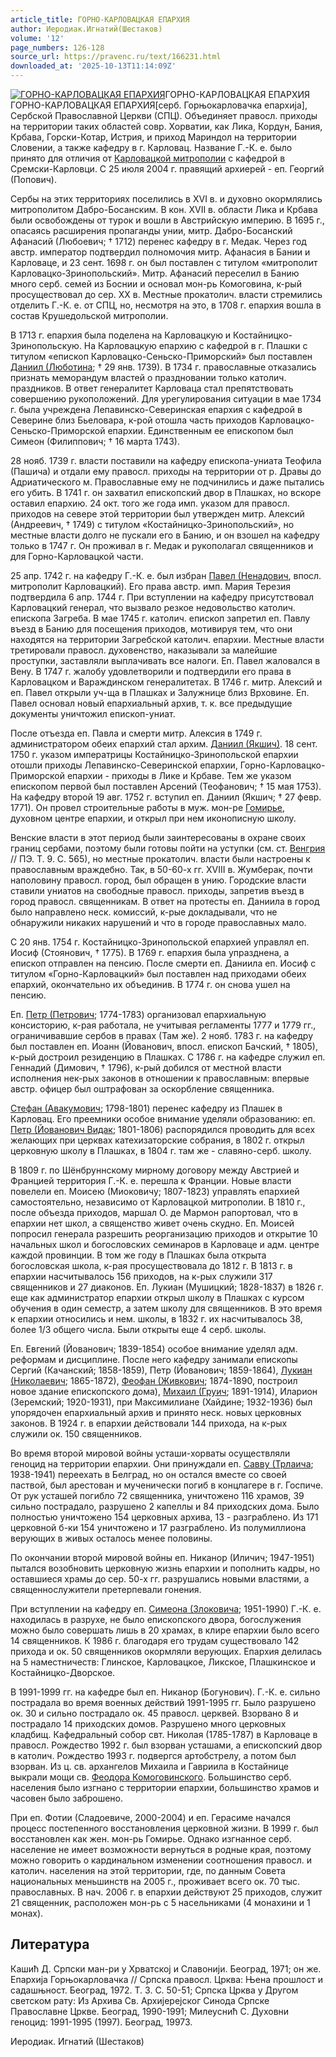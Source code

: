 ```yaml
---
article_title: ГОРНО-КАРЛОВАЦКАЯ ЕПАРХИЯ
author: Иеродиак.Игнатий(Шестаков)
volume: '12'
page_numbers: 126-128
source_url: https://pravenc.ru/text/166231.html
downloaded_at: '2025-10-13T11:14:09Z'
---
```


[![ГОРНО-КАРЛОВАЦКАЯ ЕПАРХИЯ](https://pravenc.ru/data/646/472/1234/i200.jpg "Кликните для увеличения картинки")](https://pravenc.ru/data/646/472/1234/i800.jpg)ГОРНО-КАРЛОВАЦКАЯ ЕПАРХИЯ  
ГОРНО-КАРЛОВАЦКАЯ ЕПАРХИЯ[серб. Горњокарловачка епархиjа], Сербской Православной Церкви (СПЦ). Объединяет правосл. приходы на территории таких областей совр. Хорватии, как Лика, Кордун, Бания, Крбава, Горски-Котар, Истрия, и приход Мариндол на территории Словении, а также кафедру в г. Карловац. Название Г.-К. е. было принято для отличия от [Карловацкой митрополии](<https://pravenc.ru/text/Карловацкая митрополия.html>) с кафедрой в Сремски-Карловци. С 25 июля 2004 г. правящий архиерей - еп. Георгий (Попович).

Сербы на этих территориях поселились в XVI в. и духовно окормлялись митрополитом Дабро-Босанским. В кон. XVII в. области Лика и Крбава были освобождены от турок и вошли в Австрийскую империю. В 1695 г., опасаясь расширения пропаганды унии, митр. Дабро-Босанский Афанасий (Любоевич; † 1712) перенес кафедру в г. Медак. Через год австр. император подтвердил полномочия митр. Афанасия в Бании и Карловаце, и 23 сент. 1698 г. он был поставлен с титулом «митрополит Карловацко-Зринопольский». Митр. Афанасий переселил в Банию много серб. семей из Боснии и основал мон-рь Комоговина, к-рый просуществовал до сер. ХХ в. Местные прокатолич. власти стремились отделить Г.-К. е. от СПЦ, но, несмотря на это, в 1708 г. епархия вошла в состав Крушедольской митрополии.

В 1713 г. епархия была поделена на Карловацкую и Костайницко-Зринопольскую. На Карловацкую епархию с кафедрой в г. Плашки с титулом «епископ Карловацко-Сеньско-Приморский» был поставлен [Даниил (Люботина](<https://pravenc.ru/text/Даниил (Люботина.html>); † 29 янв. 1739). В 1734 г. православные отказались признать меморандум властей о праздновании только католич. праздников. В ответ генералитет Карловаца стал препятствовать совершению рукоположений. Для урегулирования ситуации в мае 1734 г. была учреждена Лепавинско-Северинская епархия с кафедрой в Северине близ Бьеловара, к-рой отошла часть приходов Карловацко-Сеньско-Приморской епархии. Единственным ее епископом был Симеон (Филиппович; † 16 марта 1743).

28 нояб. 1739 г. власти поставили на кафедру епископа-униата Теофила (Пашича) и отдали ему правосл. приходы на территории от р. Дравы до Адриатического м. Православные ему не подчинились и даже пытались его убить. В 1741 г. он захватил епископский двор в Плашках, но вскоре оставил епархию. 24 окт. того же года имп. указом для правосл. приходов на севере этой территории был утвержден митр. Алексий (Андреевич, † 1749) с титулом «Костайницко-Зринопольский», но местные власти долго не пускали его в Банию, и он взошел на кафедру только в 1747 г. Он проживал в г. Медак и рукополагал священников и для Горно-Карловацкой части.

25 апр. 1742 г. на кафедру Г.-К. е. был избран [Павел (Ненадович](<https://pravenc.ru/text/Павел (Ненадович.html>), впосл. митрополит Карловацкий). Его права австр. имп. Мария Терезия подтвердила 6 апр. 1744 г. При вступлении на кафедру присутствовал Карловацкий генерал, что вызвало резкое недовольство католич. епископа Загреба. В мае 1745 г. католич. епископ запретил еп. Павлу въезд в Банию для посещения приходов, мотивируя тем, что они находятся на территории Загребской католич. епархии. Местные власти третировали правосл. духовенство, наказывали за малейшие проступки, заставляли выплачивать все налоги. Еп. Павел жаловался в Вену. В 1747 г. жалобу удовлетворили и подтвердили его права в Карловацком и Вараждинском генералитетах. В 1746 г. митр. Алексий и еп. Павел открыли уч-ща в Плашках и Залужнице близ Врховине. Еп. Павел основал новый епархиальный архив, т. к. все предыдущие документы уничтожил епископ-униат.

После отъезда еп. Павла и смерти митр. Алексия в 1749 г. администратором обеих епархий стал архим. [Даниил (Якшич)](<https://pravenc.ru/text/Даниил (Якшич).html>). 18 сент. 1750 г. указом императрицы Костайницко-Зринопольской епархии отошли приходы Лепавинско-Северинской епархии, Горно-Карловацко-Приморской епархии - приходы в Лике и Крбаве. Тем же указом епископом первой был поставлен Арсений (Теофанович; † 15 мая 1753). На кафедру второй 19 авг. 1752 г. вступил еп. Даниил (Якшич; † 27 февр. 1771). Он провел строительные работы в муж. мон-ре [Гомирье](https://pravenc.ru/text/Гомирье.html), духовном центре епархии, и открыл при нем иконописную школу.

Венские власти в этот период были заинтересованы в охране своих границ сербами, поэтому были готовы пойти на уступки (см. ст. [Венгрия](https://pravenc.ru/text/Венгрия.html) // ПЭ. Т. 9. С. 565), но местные прокатолич. власти были настроены к православным враждебно. Так, в 50-60-х гг. XVIII в. Жумберак, почти наполовину правосл. город, был обращен в унию. Городские власти ставили униатов на свободные правосл. приходы, запретив въезд в город правосл. священникам. В ответ на протесты еп. Даниила в город было направлено неск. комиссий, к-рые докладывали, что не обнаружили никаких нарушений и что в городе православных мало.

С 20 янв. 1754 г. Костайницко-Зринопольской епархией управлял еп. Иосиф (Стоянович, † 1775). В 1769 г. епархия была упразднена, а епископ отправлен на пенсию. После смерти еп. Даниила еп. Иосиф с титулом «Горно-Карловацкий» был поставлен над приходами обеих епархий, окончательно их объединив. В 1774 г. он снова ушел на пенсию.

Еп. [Петр (Петрович](<https://pravenc.ru/text/Петр (Петрович.html>); 1774-1783) организовал епархиальную консисторию, к-рая работала, не учитывая регламенты 1777 и 1779 гг., ограничивавшие сербов в правах (Там же). 2 нояб. 1783 г. на кафедру был поставлен еп. Иоанн (Йованович, впосл. епископ Бачский, † 1805), к-рый достроил резиденцию в Плашках. С 1786 г. на кафедре служил еп. Геннадий (Димович, † 1796), к-рый добился от местной власти исполнения нек-рых законов в отношении к православным: впервые австр. офицер был оштрафован за оскорбление священника.

[Стефан (Авакумович](<https://pravenc.ru/text/Стефан (Авакумович.html>); 1798-1801) перенес кафедру из Плашек в Карловац. Его преемники особое внимание уделяли образованию: еп. [Петр (Йованович Видак](<https://pravenc.ru/text/Петр (Йованович Видак.html>); 1801-1806) распорядился проводить для всех желающих при церквах катехизаторские собрания, в 1802 г. открыл церковную школу в Плашках, в 1804 г. там же - славяно-серб. школу.

В 1809 г. по Шёнбруннскому мирному договору между Австрией и Францией территория Г.-К. е. перешла к Франции. Новые власти повелели еп. Моисею (Миоковичу; 1807-1823) управлять епархией самостоятельно, независимо от Карловацкой митрополии. В 1810 г., после объезда приходов, маршал О. де Мармон рапортовал, что в епархии нет школ, а священство живет очень скудно. Еп. Моисей попросил генерала разрешить реорганизацию приходов и открытие 10 начальных школ и богословских семинаров в Карловаце и адм. центре каждой провинции. В том же году в Плашках была открыта богословская школа, к-рая просуществовала до 1812 г. В 1813 г. в епархии насчитывалось 156 приходов, на к-рых служили 317 священников и 27 диаконов. Еп. Лукиан (Мушицкий; 1828-1837) в 1826 г. еще как администратор епархии открыл школу в Плашках с курсом обучения в один семестр, а затем школу для священников. В это время к епархии относились и нем. школы, в 1832 г. их насчитывалось 38, более 1/3 общего числа. Были открыты еще 4 серб. школы.

Еп. Евгений (Йованович; 1839-1854) особое внимание уделял адм. реформам и дисциплине. После него кафедру занимали епископы Сергий (Качанский; 1858-1859), Петр (Йованович; 1859-1864), [Лукиан (Николаевич](<https://pravenc.ru/text/Лукиан (Николаевич.html>); 1865-1872), [Феофан (Живкович](<https://pravenc.ru/text/Феофан (Живкович.html>); 1874-1890, построил новое здание епископского дома), [Михаил (Груич](<https://pravenc.ru/text/Михаил (Груич.html>); 1891-1914), Иларион (Зеремский; 1920-1931), при Максимилиане (Хайдине; 1932-1936) был упорядочен епархиальный архив и принято неск. новых церковных законов. В 1924 г. в епархии действовали 144 прихода, на к-рых служили ок. 150 священников.

Во время второй мировой войны усташи-хорваты осуществляли геноцид на территории епархии. Они принуждали еп. [Савву (Трлаича](<https://pravenc.ru/text/Савву (Трлаича.html>); 1938-1941) переехать в Белград, но он остался вместе со своей паствой, был арестован и мученически погиб в концлагере в г. Госпиче. От рук усташей погибло 72 священника, уничтожено 116 храмов, 39 сильно пострадало, разрушено 2 капеллы и 84 приходских дома. Было полностью уничтожено 154 церковных архива, 13 - разграблено. Из 171 церковной б-ки 154 уничтожено и 17 разграблено. Из полумиллиона верующих в живых осталось менее половины.

По окончании второй мировой войны еп. Никанор (Иличич; 1947-1951) пытался возобновить церковную жизнь епархии и пополнить кадры, но оставшиеся храмы до сер. 50-х гг. разрушались новыми властями, а священнослужители претерпевали гонения.

При вступлении на кафедру еп. [Симеона (Злоковича](<https://pravenc.ru/text/Симеона (Злоковича.html>); 1951-1990) Г.-К. е. находилась в разрухе, не было епископского двора, богослужения можно было совершать лишь в 20 храмах, в клире епархии было всего 14 священников. К 1986 г. благодаря его трудам существовало 142 прихода и ок. 50 священников окормляли верующих. Епархия делилась на 5 наместничеств: Глинское, Карловацкое, Ликское, Плашкинское и Костайницко-Дворское.

В 1991-1999 гг. на кафедре был еп. Никанор (Богунович). Г.-К. е. сильно пострадала во время военных действий 1991-1995 гг. Было разрушено ок. 30 и сильно пострадало ок. 45 правосл. церквей. Взорвано 8 и пострадало 14 приходских домов. Разрушено много церковных кладбищ. Кафедральный собор свт. Николая (1785-1787) в Карловаце в правосл. Рождество 1992 г. был взорван усташами, а епископский двор в католич. Рождество 1993 г. подвергся артобстрелу, а потом был взорван. Из ц. св. архангелов Михаила и Гавриила в Костайнице выкрали мощи св. [Феодора Комоговинского](<https://pravenc.ru/text/Феодора Комоговинского.html>). Большинство серб. населения было изгнано с территории епархии, большинство храмов и часовен было заброшено.

При еп. Фотии (Сладоевиче, 2000-2004) и еп. Герасиме начался процесс постепенного восстановления церковной жизни. В 1999 г. был восстановлен как жен. мон-рь Гомирье. Однако изгнанное серб. население не имеет возможности вернуться в родные края, поэтому можно говорить о кардинальном изменении соотношения правосл. и католич. населения на этой территории, где, по данным Совета национальных меньшинств на 2005 г., проживает всего ок. 70 тыс. православных. В нач. 2006 г. в епархии действуют 25 приходов, служит 21 священник, расположен мон-рь с 5 насельниками (4 монахини и 1 монах).

## Литература

Кашић Д. Српски ман-ри у Хрватскоj и Cлавониjи. Београд, 1971; он же. Епархиjа Горњокарловачка // Српска правосл. Црква: Њена прошлост и садашњност. Београд, 1972. Т. 3. С. 50-51; Српска Црква у Другом светском рату: Из Архива Св. Архиjереjског Синода Српске Православне Цркве. Београд, 1990-1991; Милеуснић С. Духовни геноцид: 1991-1995 (1997). Београд, 19973.

Иеродиак.  Игнатий   (Шестаков)
